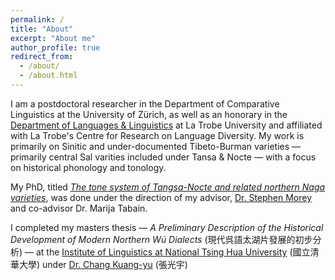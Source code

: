 ```yaml
---
permalink: /
title: "About"
excerpt: "About me"
author_profile: true
redirect_from: 
  - /about/
  - /about.html
---
```


I am a postdoctoral researcher in the Department of Comparative Linguistics at the University of Zürich, as well as an honorary in the [Department of Languages & Linguistics](https://www.latrobe.edu.au/languages-and-linguistics) at La Trobe University and affiliated with La Trobe's Centre for Research on Language Diversity. My work is primarily on Sinitic and under-documented Tibeto-Burman varieties — primarily central Sal varities included under Tansa & Nocte — with a focus on historical phonology and tonology.

My PhD, titled [_The tone system of Tangsa-Nocte and related northern Naga varieties_](http://arrow.latrobe.edu.au:8080/vital/access/manager/Repository/latrobe:43159), was done under the direction of my advisor, [Dr. Stephen Morey](https://scholars.latrobe.edu.au/display/smorey) and co-advisor Dr. Marija Tabain.

I completed my masters thesis — _A Preliminary Description of the Historical Development of Modern Northern Wú Dialects_ (現代呉語太湖片發展的初步分析) — at the [Institute of Linguistics at National Tsing Hua University](http://www.ling.nthu.edu.tw/bin/home.php) (國立清華大學) under [Dr. Chang Kuang-yu](http://ling.web.nthu.edu.tw/files/14-1264-125505,r6426-1.php?Lang=zh-tw) (張光宇)
